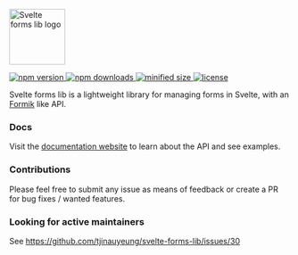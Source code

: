
<p>
  <img src="https://svelte-forms-lib-sapper-docs.now.sh/logo.png" width="100px" height="100px" title="Svelte forms lib logo" alt="Svelte forms lib logo" />
</p>

<a href="https://www.npmjs.com/package/svelte-forms-lib">
  <img src="https://img.shields.io/npm/v/svelte-forms-lib.svg" alt="npm version">
</a>
<a href="https://www.npmjs.com/package/svelte-forms-lib">
  <img src="https://img.shields.io/npm/dm/svelte-forms-lib.svg" alt="npm downloads">
</a>
<a href="https://bundlephobia.com/result?p=svelte-forms-lib">
  <img src="https://img.shields.io/bundlephobia/min/svelte-forms-lib.svg" alt="minified size">
</a>
<a href="https://opensource.org/licenses/MIT">
  <img src="https://img.shields.io/npm/l/svelte-forms-lib.svg" alt="license">
</a>

Svelte forms lib is a lightweight library for managing forms in Svelte, with an <a href="https://github.com/jaredpalmer/formik" target="_blank">Formik</a> like API.

### Docs

Visit the <a href="https://svelte-forms-lib-sapper-docs.now.sh" target="_blank">documentation website</a> to learn about the API and see examples.

### Contributions

Please feel free to submit any issue as means of feedback or create a PR for bug fixes / wanted features.

### Looking for active maintainers
See https://github.com/tjinauyeung/svelte-forms-lib/issues/30
